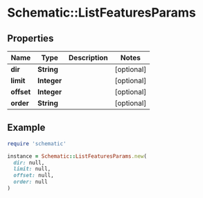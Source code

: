 # Schematic::ListFeaturesParams

## Properties

| Name | Type | Description | Notes |
| ---- | ---- | ----------- | ----- |
| **dir** | **String** |  | [optional] |
| **limit** | **Integer** |  | [optional] |
| **offset** | **Integer** |  | [optional] |
| **order** | **String** |  | [optional] |

## Example

```ruby
require 'schematic'

instance = Schematic::ListFeaturesParams.new(
  dir: null,
  limit: null,
  offset: null,
  order: null
)
```


